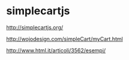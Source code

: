 simplecartjs
============

http://simplecartjs.org/

http://wojodesign.com/simpleCart/myCart.html

http://www.html.it/articoli/3562/esempi/
